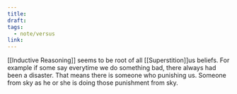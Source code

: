 ```yaml
---
title: 
draft: 
tags:
  - note/versus
link:
---
```

[[Inductive Reasoning]] seems to be root of all [[Superstition]]us beliefs. For example if some say everytime we do something bad, there always had been a disaster. That means there is someone who punishing us. Someone from sky as he or she is doing those punishment from sky.